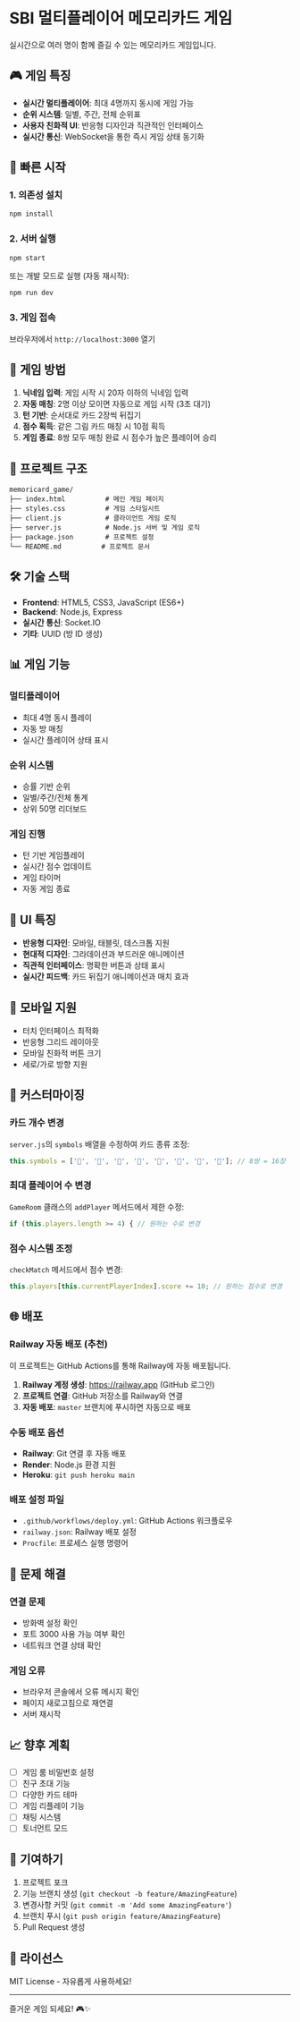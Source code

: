 # SBI 멀티플레이어 메모리카드 게임

실시간으로 여러 명이 함께 즐길 수 있는 메모리카드 게임입니다.

## 🎮 게임 특징

- **실시간 멀티플레이어**: 최대 4명까지 동시에 게임 가능
- **순위 시스템**: 일별, 주간, 전체 순위표
- **사용자 친화적 UI**: 반응형 디자인과 직관적인 인터페이스
- **실시간 통신**: WebSocket을 통한 즉시 게임 상태 동기화

## 🚀 빠른 시작

### 1. 의존성 설치
```bash
npm install
```

### 2. 서버 실행
```bash
npm start
```

또는 개발 모드로 실행 (자동 재시작):
```bash
npm run dev
```

### 3. 게임 접속
브라우저에서 `http://localhost:3000` 열기

## 🎯 게임 방법

1. **닉네임 입력**: 게임 시작 시 20자 이하의 닉네임 입력
2. **자동 매칭**: 2명 이상 모이면 자동으로 게임 시작 (3초 대기)
3. **턴 기반**: 순서대로 카드 2장씩 뒤집기
4. **점수 획득**: 같은 그림 카드 매칭 시 10점 획득
5. **게임 종료**: 8쌍 모두 매칭 완료 시 점수가 높은 플레이어 승리

## 📁 프로젝트 구조

```
memoricard_game/
├── index.html          # 메인 게임 페이지
├── styles.css          # 게임 스타일시트
├── client.js           # 클라이언트 게임 로직
├── server.js           # Node.js 서버 및 게임 로직
├── package.json        # 프로젝트 설정
└── README.md          # 프로젝트 문서
```

## 🛠 기술 스택

- **Frontend**: HTML5, CSS3, JavaScript (ES6+)
- **Backend**: Node.js, Express
- **실시간 통신**: Socket.IO
- **기타**: UUID (방 ID 생성)

## 📊 게임 기능

### 멀티플레이어
- 최대 4명 동시 플레이
- 자동 방 매칭
- 실시간 플레이어 상태 표시

### 순위 시스템
- 승률 기반 순위
- 일별/주간/전체 통계
- 상위 50명 리더보드

### 게임 진행
- 턴 기반 게임플레이
- 실시간 점수 업데이트
- 게임 타이머
- 자동 게임 종료

## 🎨 UI 특징

- **반응형 디자인**: 모바일, 태블릿, 데스크톱 지원
- **현대적 디자인**: 그라데이션과 부드러운 애니메이션
- **직관적 인터페이스**: 명확한 버튼과 상태 표시
- **실시간 피드백**: 카드 뒤집기 애니메이션과 매치 효과

## 📱 모바일 지원

- 터치 인터페이스 최적화
- 반응형 그리드 레이아웃
- 모바일 친화적 버튼 크기
- 세로/가로 방향 지원

## 🔧 커스터마이징

### 카드 개수 변경
`server.js`의 `symbols` 배열을 수정하여 카드 종류 조정:

```javascript
this.symbols = ['🍎', '🍌', '🍊', '🍇', '🍓', '🥝', '🍑', '🥭']; // 8쌍 = 16장
```

### 최대 플레이어 수 변경
`GameRoom` 클래스의 `addPlayer` 메서드에서 제한 수정:

```javascript
if (this.players.length >= 4) { // 원하는 수로 변경
```

### 점수 시스템 조정
`checkMatch` 메서드에서 점수 변경:

```javascript
this.players[this.currentPlayerIndex].score += 10; // 원하는 점수로 변경
```

## 🌐 배포

### Railway 자동 배포 (추천)
이 프로젝트는 GitHub Actions를 통해 Railway에 자동 배포됩니다.

1. **Railway 계정 생성**: https://railway.app (GitHub 로그인)
2. **프로젝트 연결**: GitHub 저장소를 Railway와 연결
3. **자동 배포**: `master` 브랜치에 푸시하면 자동으로 배포

### 수동 배포 옵션
- **Railway**: Git 연결 후 자동 배포
- **Render**: Node.js 환경 지원
- **Heroku**: `git push heroku main`

### 배포 설정 파일
- `.github/workflows/deploy.yml`: GitHub Actions 워크플로우
- `railway.json`: Railway 배포 설정
- `Procfile`: 프로세스 실행 명령어

## 🐛 문제 해결

### 연결 문제
- 방화벽 설정 확인
- 포트 3000 사용 가능 여부 확인
- 네트워크 연결 상태 확인

### 게임 오류
- 브라우저 콘솔에서 오류 메시지 확인
- 페이지 새로고침으로 재연결
- 서버 재시작

## 📈 향후 계획

- [ ] 게임 룸 비밀번호 설정
- [ ] 친구 초대 기능
- [ ] 다양한 카드 테마
- [ ] 게임 리플레이 기능
- [ ] 채팅 시스템
- [ ] 토너먼트 모드

## 🤝 기여하기

1. 프로젝트 포크
2. 기능 브랜치 생성 (`git checkout -b feature/AmazingFeature`)
3. 변경사항 커밋 (`git commit -m 'Add some AmazingFeature'`)
4. 브랜치 푸시 (`git push origin feature/AmazingFeature`)
5. Pull Request 생성

## 📄 라이선스

MIT License - 자유롭게 사용하세요!

---

즐거운 게임 되세요! 🎮✨